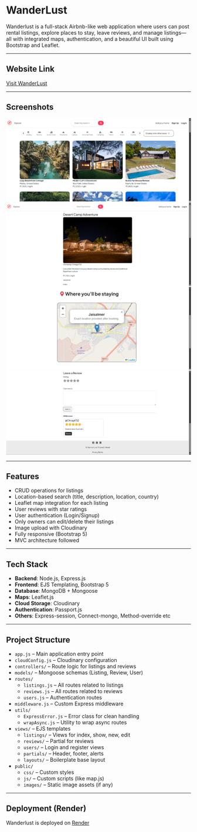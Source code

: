 # WanderLust

Wanderlust is a full-stack Airbnb-like web application where users can post rental listings, explore places to stay, leave reviews, and manage listings—all with integrated maps, authentication, and a beautiful UI built using Bootstrap and Leaflet.

---

## Website Link

[Visit WanderLust](https://wanderlust-l8kk.onrender.com/)  

---

## Screenshots

 ![Homepage](assets/homepage.png)
 ![Listing Page](assets/listing-page.png)
 ![Map Integration](assets/map.png)
 ![Reviews](assets/reviews.png)

---

## Features

- CRUD operations for listings
- Location-based search (title, description, location, country)
- Leaflet map integration for each listing
- User reviews with star ratings
- User authentication (Login/Signup)
- Only owners can edit/delete their listings
- Image upload with Cloudinary
- Fully responsive (Bootstrap 5)
- MVC architecture followed

---

## Tech Stack

- **Backend**: Node.js, Express.js
- **Frontend**: EJS Templating, Bootstrap 5
- **Database**: MongoDB + Mongoose
- **Maps**: Leaflet.js
- **Cloud Storage**: Cloudinary
- **Authentication**: Passport.js
- **Others**: Express-session, Connect-mongo, Method-override etc

---

 ## Project Structure

- `app.js` – Main application entry point
- `cloudConfig.js` – Cloudinary configuration
- `controllers/` – Route logic for listings and reviews
- `models/` – Mongoose schemas (Listing, Review, User)
- `routes/`
  - `listings.js` – All routes related to listings
  - `reviews.js` – All routes related to reviews
  - `users.js` – Authentication routes
- `middleware.js` – Custom Express middleware
- `utils/`
  - `ExpressError.js` – Error class for clean handling
  - `wrapAsync.js` – Utility to wrap async routes
- `views/` – EJS templates
  - `listings/` – Views for index, show, new, edit
  - `reviews/` – Partial for reviews
  - `users/` – Login and register views
  - `partials/` – Header, footer, alerts
  - `layouts/` – Boilerplate base layout
- `public/`
  - `css/` – Custom styles
  - `js/` – Custom scripts (like map.js)
  - `images/` – Static image assets (if any)


---

## Deployment (Render)

Wanderlust is deployed on [Render](https://render.com)
